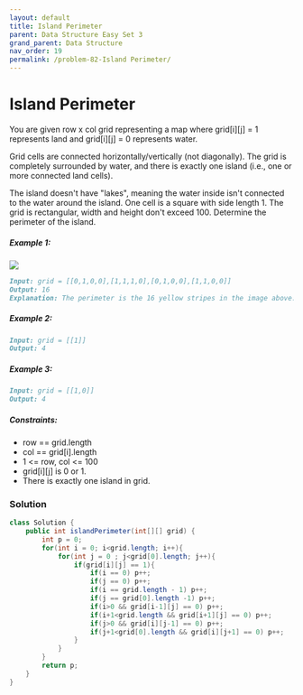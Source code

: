 ```yaml
---
layout: default
title: Island Perimeter
parent: Data Structure Easy Set 3
grand_parent: Data Structure
nav_order: 19
permalink: /problem-82-Island Perimeter/
---
```

# Island Perimeter

You are given row x col grid representing a map where grid[i][j] = 1 represents land and grid[i][j] = 0 represents water.

Grid cells are connected horizontally/vertically (not diagonally). The grid is completely surrounded by water, and there is exactly one island (i.e., one or more connected land cells).

The island doesn't have "lakes", meaning the water inside isn't connected to the water around the island. One cell is a square with side length 1. The grid is rectangular, width and height don't exceed 100. Determine the perimeter of the island.

##### Example 1:
![](../../assets/images/ds/island.png)
```markdown
Input: grid = [[0,1,0,0],[1,1,1,0],[0,1,0,0],[1,1,0,0]]
Output: 16
Explanation: The perimeter is the 16 yellow stripes in the image above.
```
##### Example 2:
```markdown
Input: grid = [[1]]
Output: 4
```
##### Example 3:
```markdown
Input: grid = [[1,0]]
Output: 4
```
##### Constraints:
* row == grid.length
* col == grid[i].length
* 1 <= row, col <= 100
* grid[i][j] is 0 or 1.
* There is exactly one island in grid.

### Solution
```java
class Solution {
    public int islandPerimeter(int[][] grid) {
        int p = 0;
        for(int i = 0; i<grid.length; i++){
            for(int j = 0 ; j<grid[0].length; j++){
                if(grid[i][j] == 1){
                    if(i == 0) p++;
                    if(j == 0) p++;
                    if(i == grid.length - 1) p++;
                    if(j == grid[0].length -1) p++;
                    if(i>0 && grid[i-1][j] == 0) p++;
                    if(i+1<grid.length && grid[i+1][j] == 0) p++;
                    if(j>0 && grid[i][j-1] == 0) p++;
                    if(j+1<grid[0].length && grid[i][j+1] == 0) p++;
                }
            }
        }
        return p;
    }
}
```


